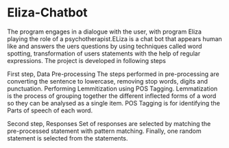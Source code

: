 # Eliza-Chatbot
The program engages in a dialogue with the user, with program Eliza playing the role of a psychotherapist.ELiza is a chat bot that appears human like and answers the uers 
questions by using techniques called word spotting, transformation of users statements with the help of regular expressions. The project is developed in following steps

First step, Data Pre-processing
The steps performed in pre-processing are converting the sentence to lowercase, removing stop words, digits and punctuation. Performing Lemmitization using POS Tagging. 
Lemmatization is the process of grouping together the different inflected forms of a word so they can be analysed as a single item. POS Tagging is for identifying the Parts 
of speech of each word.

Second step, Responses
Set of responses are selected by matching the pre-processed statement with pattern matching. Finally, one random statement is selected from the statements.
